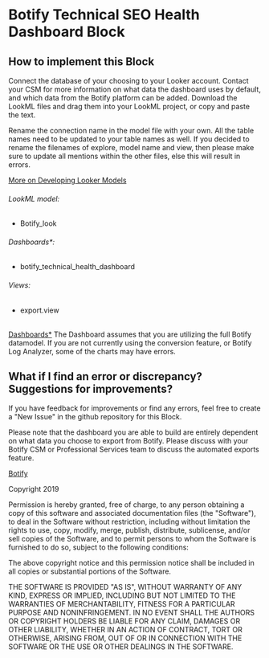 # Botify Technical SEO Health Dashboard Block

## How to implement this Block

Connect the database of your choosing to your Looker account. Contact your CSM for more information on what data the dashboard uses by default, and which data from the Botify platform can be added. Download the LookML files and drag them into your LookML project, or copy and paste the text.

Rename the connection name in the model file with your own. All the table names need to be updated to your table names as well. If you decided to rename the filenames of explore, model name and view, then please make sure to update all mentions within the other files, else this will result in errors.

[More on Developing Looker Models](https://docs.looker.com/data-modeling/getting-started/model-development)

###### LookML model:
* Botify_look

###### Dashboards*:
* botify_technical_health_dashboard

###### Views:
* export.view


<br>
<u>Dashboards*</u>
The Dashboard assumes that you are utilizing the full Botify datamodel. If you are not currently using the conversion feature, or Botify Log Analyzer, some of the charts may have errors. 


## What if I find an error or discrepancy? Suggestions for improvements?
If you have feedback for improvements or find any errors, feel free to create a "New Issue" in the github repository for this Block.

Please note that the dashboard you are able to build are entirely dependent on what data you choose to export from Botify. Please discuss with your Botify CSM or Professional Services team to discuss the automated exports feature. 

[Botify](https://www.botify.com)

Copyright 2019

Permission is hereby granted, free of charge, to any person obtaining a copy of this software and associated documentation files (the "Software"), to deal in the Software without restriction, including without limitation the rights to use, copy, modify, merge, publish, distribute, sublicense, and/or sell copies of the Software, and to permit persons to whom the Software is furnished to do so, subject to the following conditions:

The above copyright notice and this permission notice shall be included in all copies or substantial portions of the Software.

THE SOFTWARE IS PROVIDED "AS IS", WITHOUT WARRANTY OF ANY KIND, EXPRESS OR IMPLIED, INCLUDING BUT NOT LIMITED TO THE WARRANTIES OF MERCHANTABILITY, FITNESS FOR A PARTICULAR PURPOSE AND NONINFRINGEMENT. IN NO EVENT SHALL THE AUTHORS OR COPYRIGHT HOLDERS BE LIABLE FOR ANY CLAIM, DAMAGES OR OTHER LIABILITY, WHETHER IN AN ACTION OF CONTRACT, TORT OR OTHERWISE, ARISING FROM, OUT OF OR IN CONNECTION WITH THE SOFTWARE OR THE USE OR OTHER DEALINGS IN THE SOFTWARE.
